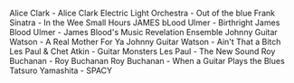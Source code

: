 Alice Clark - Alice Clark
Electric Light Orchestra - Out of the blue
Frank Sinatra - In the Wee Small Hours
JAMES bLood Ulmer - Birthright
James Blood Ulmer - James Blood's Music Revelation Ensemble
Johnny Guitar Watson - A Real Mother For Ya
Johnny Guitar Watson - Ain't That a Bitch
Les Paul & Chet Atkin - Guitar Monsters
Les Paul - The New Sound
Roy Buchanan - Roy Buchanan
Roy Buchanan - When a Guitar Plays the Blues
Tatsuro Yamashita - SPACY
